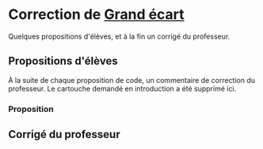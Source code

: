 # Correction de [Grand écart](https://prologin.org/train/2003/semifinal/grand_ecart)

Quelques propositions d'élèves, et à la fin un corrigé du professeur.

## Propositions d'élèves

À la suite de chaque proposition de code, un commentaire de correction du professeur. Le cartouche demandé en introduction a été supprimé ici.

### Proposition



## Corrigé du professeur

